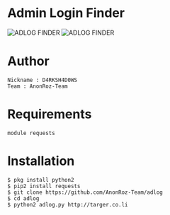 # Admin Login Finder
![ADLOG FINDER](https://user-images.githubusercontent.com/65480013/91633829-9b5d0980-ea15-11ea-9d7d-8acf25825996.jpg)
![ADLOG FINDER](https://user-images.githubusercontent.com/65480013/91633833-a1eb8100-ea15-11ea-8de2-c7cd1d950446.jpg)

# Author
```
Nickname : D4RKSH4D0WS
Team : AnonRoz-Team
```

# Requirements
```
module requests
```

# Installation
```
$ pkg install python2
$ pip2 install requests
$ git clone https://github.com/AnonRoz-Team/adlog
$ cd adlog
$ python2 adlog.py http://targer.co.li
```

